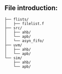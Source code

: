## File introduction:
```text
├── flists/
│   ├── filelist.f
├── src/
│   ├── ahb/
│   └── apb/
│   └── asyn_fifo/
├── uvm/
│   ├── ahb/
│   └── apb/
└── sim/
    ├── ahb/
    └── apb/
```
